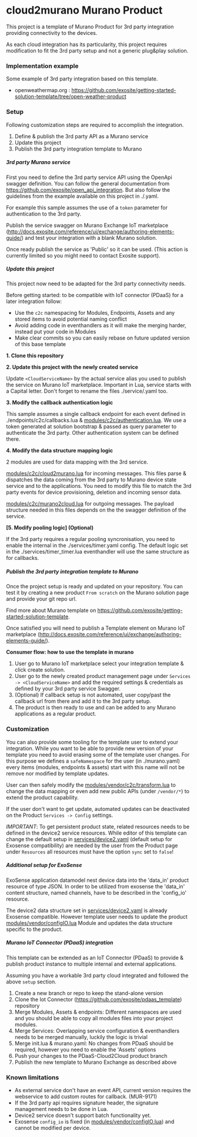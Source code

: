 
# cloud2murano Murano Product

This project is a template of Murano Product for 3rd party integration providing connectivity to the devices.

As each cloud integration has its particularity, this project requires modification to fit the 3rd party setup and not a generic plug&play solution.

### Implementation example

Some example of 3rd party integration based on this template.

- openweathermap.org : https://github.com/exosite/getting-started-solution-template/tree/open-weather-product

### Setup

Following customization steps are required to accomplish the integration.

1. Define & publish the 3rd party API as a Murano service
1. Update this project
1. Publish the 3rd party integration template to Murano

##### 3rd party Murano service

First you need to define the 3rd party service API using the OpenApi swagger definition.
You can follow the general documentation from https://github.com/exosite/open_api_integration.
But also follow the guidelines from the example available on this project in ./<CloudServiceSwagger>.yaml.

For example this sample assumes the use of a `token` parameter for authentication to the 3rd party.

Publish the service swagger on Murano Exchange IoT marketplace (http://docs.exosite.com/reference/ui/exchange/authoring-elements-guide/) and test your integration with a blank Murano solution.

Once ready publish the service as 'Public' so it can be used. (This action is currently limited so you might need to contact Exosite support).

##### Update this project

This project now need to be adapted for the 3rd party connectivity needs.

Before getting started: to be compatible with IoT connector (PDaaS) for a later integration follow:
- Use the `c2c` namespacing for Modules, Endpoints, Assets and any stored items to avoid potential naming conflict
- Avoid adding code in eventhandlers as it will make the merging harder, instead put your code in Modules
- Make clear commits so you can easily rebase on future updated version of this base template

**1. Clone this repository**

**2. Update this project with the newly created service**

Update `<CloudServiceName>` by the actual service alias you used to publish the service on Murano IoT marketplace.
Important in Lua, service starts with a Capital letter.
Don't forget to rename the files ./service/<CloudServiceName>.yaml too.

**3. Modify the callback authentication logic**

This sample assumes a single callback endpoint for each event defined in ./endpoints/c2c/callbacks.lua & [modules/c2c/authentication.lua]().
We use a token generated at solution bootstrap & passed as query parameter to authenticate the 3rd party.
Other authentication system can be defined there.

**4. Modify the data structure mapping logic**

2 modules are used for data mapping with the 3rd service.

[modules/c2c/cloud2murano.lua]() for incoming messages.
This files parse & dispatches the data coming from the 3rd party to Murano device state service and to the applications.
You need to modify this file to match the 3rd party events for device provisioning, deletion and incoming sensor data.

[modules/c2c/murano2cloud.lua]() for outgoing messages.
The payload structure needed in this files depends on the the swagger definition of the service.

**[5. Modify pooling logic] (Optional)**

If the 3rd party requires a regular pooling syncronisation, you need to enable the internal in the ./services/timer.yaml config.
The default logic set in the ./services/timer_timer.lua eventhandler will use the same structure as for callbacks.

##### Publish the 3rd party integration template to Murano

Once the project setup is ready and updated on your repository.
You can test it by creating a new product `From scratch` on the Murano solution page and provide your git repo url.

Find more about Murano template on https://github.com/exosite/getting-started-solution-template.

Once satisfied you will need to publish a Template element on Murano IoT marketplace (http://docs.exosite.com/reference/ui/exchange/authoring-elements-guide/).

**Consumer flow: how to use the template in murano**
1. User go to Murano IoT marketplace select your integration template & click create solution.
1. User go to the newly created product management page under `Services -> <CloudServiceName>` and add the required settings & credentials as defined by your 3rd party service Swagger.
1. (Optional) If callback setup is not automated, user copy/past the callback url from there and add it to the 3rd party setup.
1. The product is then ready to use and can be added to any Murano applications as a regular product.

### Customization

You can also provide some tooling for the template user to extend your integration.
While you want to be able to provide new version of your template you need to avoid erasing some of the template user changes.
For this purpose we defines a `safeNamespace` for the user (in ./murano.yaml) every items (modules, endpoints & assets) start with this name will not be remove nor modified by template updates.

User can then safely modify the [modules/vendor/c2c/transform.lua]() to change the data mapping or even add new public APIs (under `/vendor/*`) to extend the product capability.

If the user don't want to get update, automated updates can be deactivated on the Product `Services -> Config` settings.

_IMPORTANT_: To get persistent product state, related resources needs to be defined in the device2 service resources.
While editor of this template can change the default setup in [services/device2.yaml]() (default setup for Exosense compatibility) are needed by the user from the Product page under `Resources` all resources must have the option `sync` set to `false`!

##### Additional setup for ExoSense

ExoSense application datamodel nest device data into the 'data_in' product resource of type JSON.
In order to be utilized from exosense the 'data_in' content structure, named channels, have to be described in the 'config_io' resource.

The device2 data structure set in [services/device2.yaml]() is already Exosense compatible.
However template user needs to update the product [modules/vendor/configIO.lua]() Module and updates the data structure specific to the product.

##### Murano IoT Connector (PDaaS) integration

This template can be extended as an IoT Connector (PDaaS) to provide & publish product instance to multiple internal and external applications.

Assuming you have a workable 3rd party cloud integrated and followed the above `setup` section.
1. Create a new branch or repo to keep the stand-alone version
1. Clone the Iot Connector (https://github.com/exosite/pdaas_template) repository
1. Merge Modules, Assets & endpoints: Different namespaces are used and you should be able to copy all modules files into your project modules.
1. Merge Services: Overlapping service configuration & eventhandlers needs to be merged manually, luckily the logic is trivial
1. Merge init.lua & murano.yaml: No changes from PDaaS should be required, however you need to enable the 'Assets' options
1. Push your changes to the PDaaS-Cloud2Cloud product branch
1. Publish the new template to Murano Exchange as described above

### Known limitations

- As external service don't have an event API, current version requires the webservice to add custom routes for callback. (MUR-9171)
- If the 3rd party api requires signature header, the signature management needs to be done in Lua.
- Device2 service doesn't support batch functionality yet.
- Exosense `config_io` is fixed (in [modules/vendor/configIO.lua]()) and cannot be modified per device.
